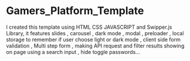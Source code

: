 # Gamers_Platform_Template
I created this template using HTML CSS JAVASCRIPT and Swipper.js Library, it features slides , carousel , dark mode , modal , preloader , local storage to remember if user choose light or dark mode , client side form validation , Multi step form , making API request and filter results showing on page using a search input , hide toggle passwords... 
